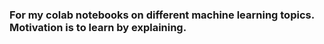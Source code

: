 ### For my colab notebooks on different machine learning topics. Motivation is to learn by explaining.
